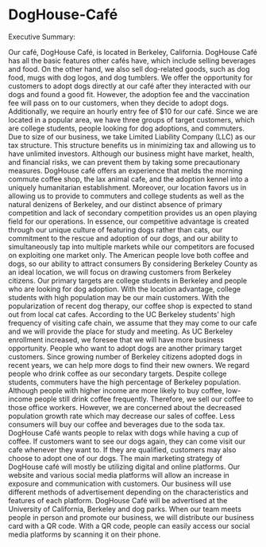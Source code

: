 # DogHouse-Café
Executive Summary:

Our café, DogHouse Café, is located in Berkeley, California. DogHouse Café has all the basic features other cafés have, which include selling beverages and food. On the other hand, we also sell dog-related goods, such as dog food, mugs with dog logos, and dog tumblers. We offer the opportunity for customers to adopt dogs directly at our café after they interacted with our dogs and found a good fit. However, the adoption fee and the vaccination fee will pass on to our customers, when they decide to adopt dogs. Additionally, we require an hourly entry fee of $10 for our café. Since we are located in a popular area, we have three groups of target customers, which are college students, people looking for dog adoptions, and commuters. Due to size of our business, we take Limited Liability Company (LLC) as our tax structure. This structure benefits us in minimizing tax and allowing us to have unlimited investors. Although our business might have market, health, and financial risks, we can prevent them by taking some precautionary measures.
DogHouse café offers an experience that melds the morning commute coffee shop, the lax animal cafe, and the adoption kennel into a uniquely humanitarian establishment. Moreover, our location favors us in allowing us to provide to commuters and college students as well as the natural denizens of Berkeley, and our distinct absence of primary competition and lack of secondary competition provides us an open playing field for our operations. In essence, our competitive advantage is created through our unique culture of featuring dogs rather than cats, our commitment to the rescue and adoption of our dogs, and our ability to simultaneously tap into multiple markets while our competitors are focused on exploiting one market only.
The American people love both coffee and dogs, so our ability to attract consumers By considering Berkeley County as an ideal location, we will focus on drawing customers from Berkeley citizens.
Our primary targets are college students in Berkeley and people who are looking for dog adoption. With the location advantage, college students with high population may be our main customers. With the popularization of recent dog therapy, our coffee shop is expected to stand out from local cat cafes. According to the UC Berkeley students’ high frequency of visiting cafe chain, we assume that they may come to our cafe and we will provide the place for study and meeting. As UC Berkeley enrollment increased, we foresee that we will have more business opportunity. People who want to adopt dogs are another primary target customers. Since growing number of Berkeley citizens adopted dogs in recent years, we can help more dogs to find their new owners.
We regard people who drink coffee as our secondary targets. Despite college students, commuters have the high percentage of Berkeley population. Although people with higher income are more likely to buy coffee, low-income people still drink coffee frequently. Therefore, we sell our coffee to those office workers. However, we are concerned about the decreased
population growth rate which may decrease our sales of coffee. Less consumers will buy our coffee and beverages due to the soda tax.
DogHouse Café wants people to relax with dogs while having a cup of coffee. If customers want to see our dogs again, they can come visit our cafe whenever they want to. If they are qualified, customers may also choose to adopt one of our dogs.
The main marketing strategy of DogHouse café will mostly be utilizing digital and online platforms. Our website and various social media platforms will allow an increase in exposure and communication with customers. Our business will use different methods of advertisement depending on the characteristics and features of each platform.
DogHouse Café will be advertised at the University of California, Berkeley and dog parks. When our team meets people in person and promote our business, we will distribute our business card with a QR code. With a QR code, people can easily access our social media platforms by scanning it on their phone.

